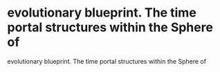 # evolutionary blueprint. The time portal structures within the Sphere of

evolutionary blueprint. The time portal structures within the Sphere of
